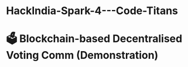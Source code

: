 # HackIndia-Spark-4---Code-Titans

# 🗳️ Blockchain-based Decentralised Voting Comm (Demonstration)

